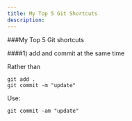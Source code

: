 ```yaml
---
title: My Top 5 Git Shortcuts
description: 
---
```


###My Top 5 Git shortcuts


####1) add and commit at the same time

Rather than
```
git add .
git commit -m "update"
```

Use:

```
git commit -am "update"
```
